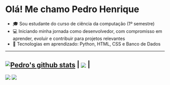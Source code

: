 # Olá! Me chamo Pedro Henrique
- 🎓 Sou estudante do curso de ciência da computação (1º semestre)
- 💻 Iniciando minha jornada como desenvolvedor, com compromisso em aprender, evoluir e contribuir para projetos relevantes
- 🧠 Tecnologias em aprendizado: Python, HTML, CSS e Banco de Dados<div>
----------------------------------------------------------------------------------------------------------------------------------
 <a href="https://github.com/anuraghazra/github-readme-stats"><img align="center" src="https://github-readme-stats.vercel.app/api?username=pedrotelesss&show_icons=true&include_all_commits=true&theme=buefy&hide_border=true" alt="Pedro's github stats" /></a> 
 | <a href="https://github.com/pedrotelesss/github-readme-stats"><img align="center" src="https://github-readme-stats.vercel.app/api/top-langs/?username=pedrotelesss&layout=compact&theme=buefy&hide_border=true" /></a> | 
----------------------------------------------------------------------------------------------------------------------------------
  <div>
  <a href = "mailto:pedro.teles2807@gmail.com"><img src="https://img.shields.io/badge/-Gmail-%23333?style=for-the-badge&logo=gmail&logoColor=white" target="_blank"></a>
  <a href="https://www.linkedin.com/in/pedro-henrique-teles-aaa6a335b/" target="_blank"><img src="https://img.shields.io/badge/-LinkedIn-%230077B5?style=for-the-badge&logo=linkedin&logoColor=white" target="_blank"></a> 
</div>
